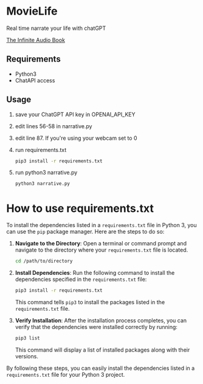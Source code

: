 # MovieLife
 Real time narrate your life with chatGPT

[The Infinite Audio Book](https://www.lampysecurity.com/post/the-infinite-audio-book)

## Requirements

- Python3
- ChatAPI access 

## Usage
1. save your ChatGPT API key in OPENAI_API_KEY
2. edit lines 56-58 in narrative.py
3. edit line 87. If you're using your webcam set to 0
4. run requirements.txt

   ```bash
   pip3 install -r requirements.txt
   ```

5. run python3 narrative.py

   ```bash
   python3 narrative.py
   ```



# How to use requirements.txt

To install the dependencies listed in a `requirements.txt` file in Python 3, you can use the `pip` package manager. Here are the steps to do so:

1. **Navigate to the Directory**: Open a terminal or command prompt and navigate to the directory where your `requirements.txt` file is located.

   ```bash
   cd /path/to/directory
   ```

2. **Install Dependencies**: Run the following command to install the dependencies specified in the `requirements.txt` file:

   ```bash
   pip3 install -r requirements.txt
   ```

   This command tells `pip3` to install the packages listed in the `requirements.txt` file.

3. **Verify Installation**: After the installation process completes, you can verify that the dependencies were installed correctly by running:

   ```bash
   pip3 list
   ```

   This command will display a list of installed packages along with their versions.

By following these steps, you can easily install the dependencies listed in a `requirements.txt` file for your Python 3 project.
